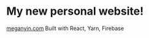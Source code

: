# My new personal website!
[meganyin.com](https://www.meganyin.com)
Built with React, Yarn, Firebase